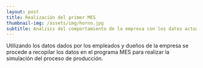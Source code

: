 ```yaml
---
layout: post
title: Realización del primer MES
thumbnail-img: /assets/img/horno.jpg
subtitle: Análisis del comportamiento de la empresa con los datos actuales
---
```


Utilizando los datos dados por los empleados y dueños de la empresa se procede a recopilar los datos en el programa MES para realizar la simulación del proceso de producción.
